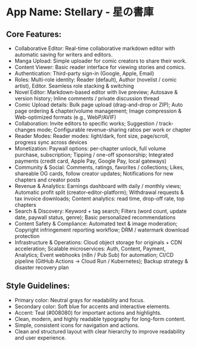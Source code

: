 # **App Name**: Stellary - 星の書庫

## Core Features:

- Collaborative Editor: Real-time collaborative markdown editor with automatic saving for writers and editors.
- Manga Upload: Simple uploader for comic creators to share their work.
- Content Viewer: Basic reader interface for viewing stories and comics.
- Authentication: Third-party sign-in (Google, Apple, Email)
- Roles: Multi-role identity: Reader (default), Author (novelist / comic artist), Editor. Seamless role stacking & switching
- Novel Editor: Markdown-based editor with live preview; Autosave & version history; Inline comments / private discussion thread
- Comic Upload details: Bulk page upload (drag-and-drop or ZIP); Auto page ordering & chapter/volume management; Image compression & Web-optimized formats (e.g., WebP/AVIF)
- Collaboration: Invite editors to specific works; Suggestion / track-changes mode; Configurable revenue-sharing ratios per work or chapter
- Reader Modes: Reader modes: light/dark, font size, page/scroll, progress sync across devices
- Monetization: Paywall options: per-chapter unlock, full volume purchase, subscription; Tipping / one-off sponsorship; Integrated payments (credit card, Apple Pay, Google Pay, local gateways)
- Community & Social: Comments, ratings, favorites / collections; Likes, shareable OG cards, follow creator updates; Notifications for new chapters and creator posts
- Revenue & Analytics: Earnings dashboard with daily / monthly views; Automatic profit split (creator-editor-platform); Withdrawal requests & tax invoice downloads; Content analytics: read time, drop-off rate, top chapters
- Search & Discovery: Keyword + tag search; Filters (word count, update date, paywall status, genre); Basic personalized recommendations
- Content Safety & Compliance: Automated text & image moderation; Copyright infringement reporting workflow; DRM / watermark download protection
- Infrastructure & Operations: Cloud object storage for originals + CDN acceleration; Scalable microservices: Auth, Content, Payment, Analytics; Event webhooks (n8n / Pub Sub) for automation; CI/CD pipeline (GitHub Actions → Cloud Run / Kubernetes); Backup strategy & disaster recovery plan

## Style Guidelines:

- Primary color: Neutral grays for readability and focus.
- Secondary color: Soft blue for accents and interactive elements.
- Accent: Teal (#008080) for important actions and highlights.
- Clean, modern, and highly readable typography for long-form content.
- Simple, consistent icons for navigation and actions.
- Clean and structured layout with clear hierarchy to improve readability and user experience.